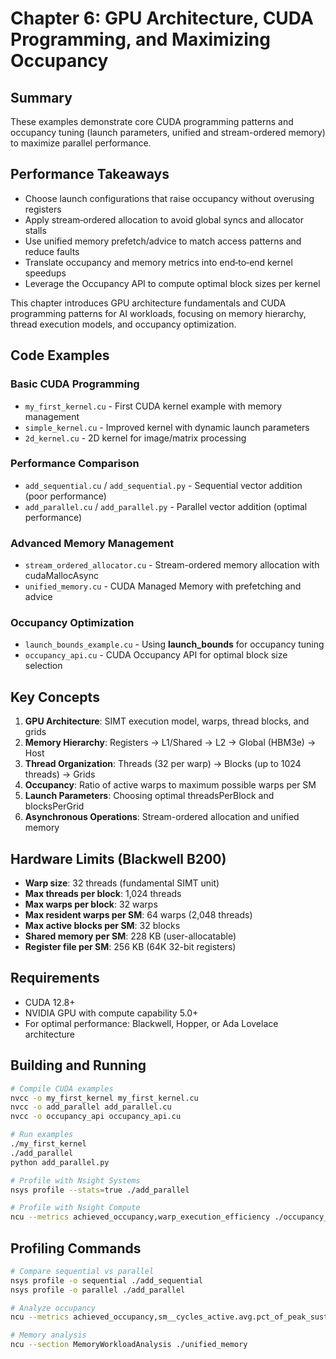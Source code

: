 # Chapter 6: GPU Architecture, CUDA Programming, and Maximizing Occupancy

## Summary
These examples demonstrate core CUDA programming patterns and occupancy tuning (launch parameters, unified and stream-ordered memory) to maximize parallel performance.

## Performance Takeaways
- Choose launch configurations that raise occupancy without overusing registers
- Apply stream‑ordered allocation to avoid global syncs and allocator stalls
- Use unified memory prefetch/advice to match access patterns and reduce faults
- Translate occupancy and memory metrics into end‑to‑end kernel speedups
- Leverage the Occupancy API to compute optimal block sizes per kernel

This chapter introduces GPU architecture fundamentals and CUDA programming patterns for AI workloads, focusing on memory hierarchy, thread execution models, and occupancy optimization.

## Code Examples

### Basic CUDA Programming
- `my_first_kernel.cu` - First CUDA kernel example with memory management
- `simple_kernel.cu` - Improved kernel with dynamic launch parameters
- `2d_kernel.cu` - 2D kernel for image/matrix processing

### Performance Comparison
- `add_sequential.cu` / `add_sequential.py` - Sequential vector addition (poor performance)
- `add_parallel.cu` / `add_parallel.py` - Parallel vector addition (optimal performance)

### Advanced Memory Management
- `stream_ordered_allocator.cu` - Stream-ordered memory allocation with cudaMallocAsync
- `unified_memory.cu` - CUDA Managed Memory with prefetching and advice

### Occupancy Optimization
- `launch_bounds_example.cu` - Using __launch_bounds__ for occupancy tuning
- `occupancy_api.cu` - CUDA Occupancy API for optimal block size selection

## Key Concepts

1. **GPU Architecture**: SIMT execution model, warps, thread blocks, and grids
2. **Memory Hierarchy**: Registers → L1/Shared → L2 → Global (HBM3e) → Host
3. **Thread Organization**: Threads (32 per warp) → Blocks (up to 1024 threads) → Grids
4. **Occupancy**: Ratio of active warps to maximum possible warps per SM
5. **Launch Parameters**: Choosing optimal threadsPerBlock and blocksPerGrid
6. **Asynchronous Operations**: Stream-ordered allocation and unified memory

## Hardware Limits (Blackwell B200)

- **Warp size**: 32 threads (fundamental SIMT unit)
- **Max threads per block**: 1,024 threads
- **Max warps per block**: 32 warps
- **Max resident warps per SM**: 64 warps (2,048 threads)
- **Max active blocks per SM**: 32 blocks
- **Shared memory per SM**: 228 KB (user-allocatable)
- **Register file per SM**: 256 KB (64K 32-bit registers)

## Requirements

- CUDA 12.8+
- NVIDIA GPU with compute capability 5.0+
- For optimal performance: Blackwell, Hopper, or Ada Lovelace architecture

## Building and Running

```bash
# Compile CUDA examples
nvcc -o my_first_kernel my_first_kernel.cu
nvcc -o add_parallel add_parallel.cu
nvcc -o occupancy_api occupancy_api.cu

# Run examples
./my_first_kernel
./add_parallel
python add_parallel.py

# Profile with Nsight Systems
nsys profile --stats=true ./add_parallel

# Profile with Nsight Compute
ncu --metrics achieved_occupancy,warp_execution_efficiency ./occupancy_api
```

## Profiling Commands

```bash
# Compare sequential vs parallel
nsys profile -o sequential ./add_sequential
nsys profile -o parallel ./add_parallel

# Analyze occupancy
ncu --metrics achieved_occupancy,sm__cycles_active.avg.pct_of_peak_sustained_elapsed ./occupancy_api

# Memory analysis
ncu --section MemoryWorkloadAnalysis ./unified_memory
```